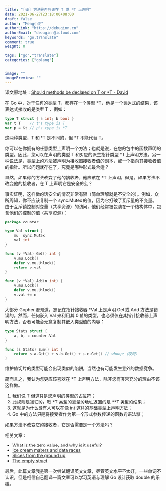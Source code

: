 ```yaml
---
title: "[译] 方法是否应该在 T 或 *T 上声明"
date: 2021-06-27T23:18:00+08:00
draft: false
author: "Meng小羽"
authorLink: "https://debuginn.cn"
authorEmail: "debuginn@icloud.com"
keywords: "go,translate"
comment: true
weight: 0

tags: ["go","translate"]
categories: ["golang"]


image: ""
imagePreview: ""
---
```


译文原地址：[Should methods be declared on T or *T - David](https://dave.cheney.net/2016/03/19/should-methods-be-declared-on-t-or-t)

在 Go 中，对于任何的类型 T，都存在一个类型 *T，他是一个表达式的结果，该表达式接收的是类型 T ，例如：

```go
type T struct { a int; b bool } 
var t T    // t's type is T 
var p = &t // p's type is *T
```

这两种类型，T 和 *T 是不同的，但 *T 不能代替 T。

你可以在你拥有的任意类型上声明一个方法；也就是说，在您的包中的函数声明的类型。因此，您可以在声明的类型 T 和对应的派生指针类型 *T 上声明方法。另一种说法是，类型上的方法被声明为接收器接收者值的副本，或一个指向其接收者值的指针。所以问题就存在了，究竟是哪种形式最合适？

显然，如果你的方法改变了他的接收者，他应该在 *T 上声明。但是，如果方法不改变他的接收者，在 T 上声明它是安全的么？

事实证明，这样做的话安全的情况非常有限（简单理解就是不安全的）。例如，众所周知，你不应该复制一个 sync.Mutex 的值，因为它打破了互斥量的不变量。由于互斥锁控制对变量（共享资源）的访问，他们经常被包装在一个结构体中，包含他们的控制的值（共享资源）：

```go
package counter

type Val struct {
    mu  sync.Mutex
    val int
}

func (v *Val) Get() int {
    v.mu.Lock()
    defer v.mu.Unlock()
    return v.val
}

func (v *Val) Add(n int) {
    v.mu.Lock()
    defer v.mu.Unlock()
    v.val += n
}
```

大部分 Gopher 都知道，忘记在指针接收器 *Val 上是声明 Get 或 Add 方法是错误的。然而，任何嵌入 Val 来利用其 0 值的类型，也必须仅在其指针接收器上声明方法，否者可能会无意复制其嵌入类型值的内容：

```go
type Stats struct {
    a, b, c counter.Val
}

func (s Stats) Sum() int {
    return s.a.Get() + s.b.Get() + s.c.Get() // whoops（哎呀）
}
```

维护值切片的类型可能会出现类似的陷阱，当然也有可能发生意外的数据竞争。

简而言之，我认为您更应该喜欢在 *T 上声明方法，除非您有非常充分的理由不该这样做。

1. 我们说 T 但这只是您声明的类型的占位符； 
2. 此规则是递归的，取 *T 类型的变量的地址返回的是 **T 类型的结果； 
3. 这就是为什么没有人可以在像 int 这样的基础类型上声明方法； 
4. Go 中的方法只是将接受者作为第一个形式参数传递的函数的语法糖；

如果方法不改变它的接收者，它是否需要是一个方法吗？

相关文章：

- [What is the zero value, and why is it useful?](https://dave.cheney.net/2013/01/19/what-is-the-zero-value-and-why-is-it-useful)
- [Ice cream makers and data races](https://dave.cheney.net/2014/06/27/ice-cream-makers-and-data-races)
- [Slices from the ground up](https://dave.cheney.net/2018/07/12/slices-from-the-ground-up)
- [The empty struct](https://dave.cheney.net/2014/03/25/the-empty-struct)

最后，此篇文章我是第一次尝试翻译英文文章，尽管英文水平不太好，一些单词不认识，但是相信自己翻译一篇文章可以学习英语与理解 Go 设计获取 double 的乐趣。